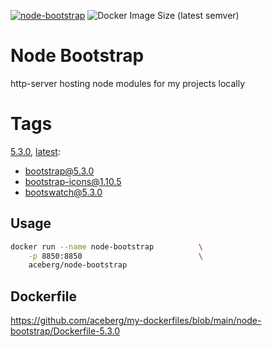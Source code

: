 [![node-bootstrap](https://github.com/aceberg/my-dockerfiles/actions/workflows/node-bootstrap.yml/badge.svg)](https://github.com/aceberg/my-dockerfiles/actions/workflows/node-bootstrap.yml)
![Docker Image Size (latest semver)](https://img.shields.io/docker/image-size/aceberg/node-bootstrap)

# Node Bootstrap

http-server hosting node modules for my projects locally

# Tags
[5.3.0](https://github.com/aceberg/my-dockerfiles/blob/main/node-bootstrap/Dockerfile-5.3.0), [latest](https://github.com/aceberg/my-dockerfiles/blob/main/node-bootstrap/Dockerfile-5.3.0):
- bootstrap@5.3.0
- bootstrap-icons@1.10.5
- bootswatch@5.3.0

## Usage

```sh
docker run --name node-bootstrap          \
    -p 8850:8850                          \
    aceberg/node-bootstrap
```

## Dockerfile

https://github.com/aceberg/my-dockerfiles/blob/main/node-bootstrap/Dockerfile-5.3.0